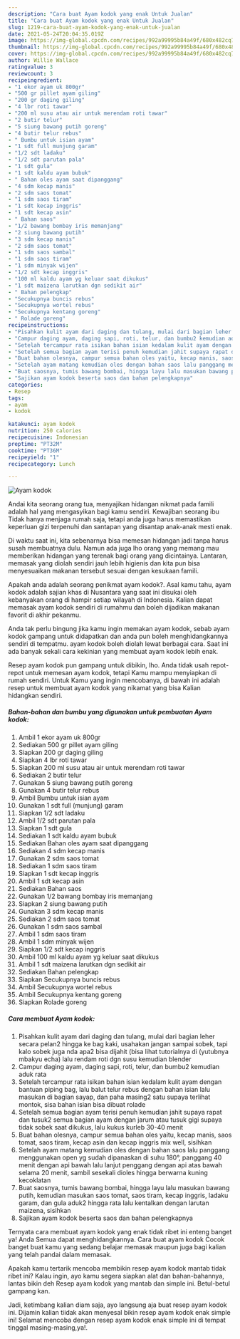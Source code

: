 ```yaml
---
description: "Cara buat Ayam kodok yang enak Untuk Jualan"
title: "Cara buat Ayam kodok yang enak Untuk Jualan"
slug: 1219-cara-buat-ayam-kodok-yang-enak-untuk-jualan
date: 2021-05-24T20:04:35.019Z
image: https://img-global.cpcdn.com/recipes/992a99995b84a49f/680x482cq70/ayam-kodok-foto-resep-utama.jpg
thumbnail: https://img-global.cpcdn.com/recipes/992a99995b84a49f/680x482cq70/ayam-kodok-foto-resep-utama.jpg
cover: https://img-global.cpcdn.com/recipes/992a99995b84a49f/680x482cq70/ayam-kodok-foto-resep-utama.jpg
author: Willie Wallace
ratingvalue: 3
reviewcount: 3
recipeingredient:
- "1 ekor ayam uk 800gr"
- "500 gr pillet ayam giling"
- "200 gr daging giling"
- "4 lbr roti tawar"
- "200 ml susu atau air untuk merendam roti tawar"
- "2 butir telur"
- "5 siung bawang putih goreng"
- "4 butir telur rebus"
- " Bumbu untuk isian ayam"
- "1 sdt full munjung garam"
- "1/2 sdt ladaku"
- "1/2 sdt parutan pala"
- "1 sdt gula"
- "1 sdt kaldu ayam bubuk"
- " Bahan oles ayam saat dipanggang"
- "4 sdm kecap manis"
- "2 sdm saos tomat"
- "1 sdm saos tiram"
- "1 sdt kecap inggris"
- "1 sdt kecap asin"
- " Bahan saos"
- "1/2 bawang bombay iris memanjang"
- "2 siung bawang putih"
- "3 sdm kecap manis"
- "2 sdm saos tomat"
- "1 sdm saos sambal"
- "1 sdm saos tiram"
- "1 sdm minyak wijen"
- "1/2 sdt kecap inggris"
- "100 ml kaldu ayam yg keluar saat dikukus"
- "1 sdt maizena larutkan dgn sedikit air"
- " Bahan pelengkap"
- "Secukupnya buncis rebus"
- "Secukupnya wortel rebus"
- "Secukupnya kentang goreng"
- " Rolade goreng"
recipeinstructions:
- "Pisahkan kulit ayam dari daging dan tulang, mulai dari bagian leher secara pelan2 hingga ke bag kaki, usahakan jangan sampai sobek, tapi kalo sobek juga nda apa2 bisa dijahit (bisa lihat tutorialnya di (yutubnya mbakyu echa) lalu rendam roti dgn susu kemudian blender"
- "Campur daging ayam, daging sapi, roti, telur, dan bumbu2 kemudian aduk rata"
- "Setelah tercampur rata isikan bahan isian kedalam kulit ayam dengan bantuan piping bag, lalu balut telur rebus dengan bahan isian lalu masukan di bagian sayap, dan paha masing2 satu supaya terlihat montok, sisa bahan isian bisa dibuat rolade"
- "Setelah semua bagian ayam terisi penuh kemudian jahit supaya rapat dan tusuk2 semua bagian ayam dengan jarum atau tusuk gigi supaya tidak sobek saat dikukus, lalu kukus kurleb 30-40 menit"
- "Buat bahan olesnya, campur semua bahan oles yaitu, kecap manis, saos tomat, saos tiram, kecap asin dan kecap inggris mix well, sisihkan"
- "Setelah ayam matang kemudian oles dengan bahan saos lalu panggang menggunakan open yg sudah dipanaskan di suhu 180°, panggang 40 menit dengan api bawah lalu lanjut penggang dengan api atas bawah selama 20 menit, sambil sesekali dioles hingga berwarna kuning kecoklatan"
- "Buat saosnya, tumis bawang bombai, hingga layu lalu masukan bawang putih, kemudian masukan saos tomat, saos tiram, kecap inggris, ladaku garam, dan gula aduk2 hingga rata lalu kentalkan dengan larutan maizena, sisihkan"
- "Sajikan ayam kodok beserta saos dan bahan pelengkapnya"
categories:
- Resep
tags:
- ayam
- kodok

katakunci: ayam kodok 
nutrition: 250 calories
recipecuisine: Indonesian
preptime: "PT32M"
cooktime: "PT36M"
recipeyield: "1"
recipecategory: Lunch

---
```



![Ayam kodok](https://img-global.cpcdn.com/recipes/992a99995b84a49f/680x482cq70/ayam-kodok-foto-resep-utama.jpg)

Andai kita seorang orang tua, menyajikan hidangan nikmat pada famili adalah hal yang mengasyikan bagi kamu sendiri. Kewajiban seorang ibu Tidak hanya menjaga rumah saja, tetapi anda juga harus memastikan keperluan gizi terpenuhi dan santapan yang disantap anak-anak mesti enak.

Di waktu  saat ini, kita sebenarnya bisa memesan hidangan jadi tanpa harus susah membuatnya dulu. Namun ada juga lho orang yang memang mau memberikan hidangan yang terenak bagi orang yang dicintainya. Lantaran, memasak yang diolah sendiri jauh lebih higienis dan kita pun bisa menyesuaikan makanan tersebut sesuai dengan kesukaan famili. 



Apakah anda adalah seorang penikmat ayam kodok?. Asal kamu tahu, ayam kodok adalah sajian khas di Nusantara yang saat ini disukai oleh kebanyakan orang di hampir setiap wilayah di Indonesia. Kalian dapat memasak ayam kodok sendiri di rumahmu dan boleh dijadikan makanan favorit di akhir pekanmu.

Anda tak perlu bingung jika kamu ingin memakan ayam kodok, sebab ayam kodok gampang untuk didapatkan dan anda pun boleh menghidangkannya sendiri di tempatmu. ayam kodok boleh diolah lewat berbagai cara. Saat ini ada banyak sekali cara kekinian yang membuat ayam kodok lebih enak.

Resep ayam kodok pun gampang untuk dibikin, lho. Anda tidak usah repot-repot untuk memesan ayam kodok, tetapi Kamu mampu menyiapkan di rumah sendiri. Untuk Kamu yang ingin mencobanya, di bawah ini adalah resep untuk membuat ayam kodok yang nikamat yang bisa Kalian hidangkan sendiri.

<!--inarticleads1-->

##### Bahan-bahan dan bumbu yang digunakan untuk pembuatan Ayam kodok:

1. Ambil 1 ekor ayam uk 800gr
1. Sediakan 500 gr pillet ayam giling
1. Siapkan 200 gr daging giling
1. Siapkan 4 lbr roti tawar
1. Siapkan 200 ml susu atau air untuk merendam roti tawar
1. Sediakan 2 butir telur
1. Gunakan 5 siung bawang putih goreng
1. Gunakan 4 butir telur rebus
1. Ambil  Bumbu untuk isian ayam
1. Gunakan 1 sdt full (munjung) garam
1. Siapkan 1/2 sdt ladaku
1. Ambil 1/2 sdt parutan pala
1. Siapkan 1 sdt gula
1. Sediakan 1 sdt kaldu ayam bubuk
1. Sediakan  Bahan oles ayam saat dipanggang
1. Sediakan 4 sdm kecap manis
1. Gunakan 2 sdm saos tomat
1. Sediakan 1 sdm saos tiram
1. Siapkan 1 sdt kecap inggris
1. Ambil 1 sdt kecap asin
1. Sediakan  Bahan saos
1. Gunakan 1/2 bawang bombay iris memanjang
1. Siapkan 2 siung bawang putih
1. Gunakan 3 sdm kecap manis
1. Sediakan 2 sdm saos tomat
1. Gunakan 1 sdm saos sambal
1. Ambil 1 sdm saos tiram
1. Ambil 1 sdm minyak wijen
1. Siapkan 1/2 sdt kecap inggris
1. Ambil 100 ml kaldu ayam yg keluar saat dikukus
1. Ambil 1 sdt maizena larutkan dgn sedikit air
1. Sediakan  Bahan pelengkap
1. Siapkan Secukupnya buncis rebus
1. Ambil Secukupnya wortel rebus
1. Ambil Secukupnya kentang goreng
1. Siapkan  Rolade goreng




<!--inarticleads2-->

##### Cara membuat Ayam kodok:

1. Pisahkan kulit ayam dari daging dan tulang, mulai dari bagian leher secara pelan2 hingga ke bag kaki, usahakan jangan sampai sobek, tapi kalo sobek juga nda apa2 bisa dijahit (bisa lihat tutorialnya di (yutubnya mbakyu echa) lalu rendam roti dgn susu kemudian blender
1. Campur daging ayam, daging sapi, roti, telur, dan bumbu2 kemudian aduk rata
1. Setelah tercampur rata isikan bahan isian kedalam kulit ayam dengan bantuan piping bag, lalu balut telur rebus dengan bahan isian lalu masukan di bagian sayap, dan paha masing2 satu supaya terlihat montok, sisa bahan isian bisa dibuat rolade
1. Setelah semua bagian ayam terisi penuh kemudian jahit supaya rapat dan tusuk2 semua bagian ayam dengan jarum atau tusuk gigi supaya tidak sobek saat dikukus, lalu kukus kurleb 30-40 menit
1. Buat bahan olesnya, campur semua bahan oles yaitu, kecap manis, saos tomat, saos tiram, kecap asin dan kecap inggris mix well, sisihkan
1. Setelah ayam matang kemudian oles dengan bahan saos lalu panggang menggunakan open yg sudah dipanaskan di suhu 180°, panggang 40 menit dengan api bawah lalu lanjut penggang dengan api atas bawah selama 20 menit, sambil sesekali dioles hingga berwarna kuning kecoklatan
1. Buat saosnya, tumis bawang bombai, hingga layu lalu masukan bawang putih, kemudian masukan saos tomat, saos tiram, kecap inggris, ladaku garam, dan gula aduk2 hingga rata lalu kentalkan dengan larutan maizena, sisihkan
1. Sajikan ayam kodok beserta saos dan bahan pelengkapnya




Ternyata cara membuat ayam kodok yang enak tidak ribet ini enteng banget ya! Anda Semua dapat menghidangkannya. Cara buat ayam kodok Cocok banget buat kamu yang sedang belajar memasak maupun juga bagi kalian yang telah pandai dalam memasak.

Apakah kamu tertarik mencoba membikin resep ayam kodok mantab tidak ribet ini? Kalau ingin, ayo kamu segera siapkan alat dan bahan-bahannya, lantas bikin deh Resep ayam kodok yang mantab dan simple ini. Betul-betul gampang kan. 

Jadi, ketimbang kalian diam saja, ayo langsung aja buat resep ayam kodok ini. Dijamin kalian tiidak akan menyesal bikin resep ayam kodok enak simple ini! Selamat mencoba dengan resep ayam kodok enak simple ini di tempat tinggal masing-masing,ya!.

